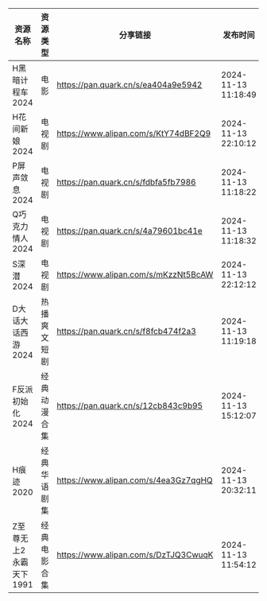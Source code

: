 | 资源名称           | 资源类型   | 分享链接                                 | 发布时间                |
| -------------- | ------ | ------------------------------------ | ------------------- |
| H黑暗计程车2024     | 电影     | https://pan.quark.cn/s/ea404a9e5942  | 2024-11-13 11:18:49 |
| H花间新娘2024      | 电视剧    | https://www.alipan.com/s/KtY74dBF2Q9 | 2024-11-13 22:10:12 |
| P屏声敛息2024      | 电视剧    | https://pan.quark.cn/s/fdbfa5fb7986  | 2024-11-13 11:18:22 |
| Q巧克力情人2024     | 电视剧    | https://pan.quark.cn/s/4a79601bc41e  | 2024-11-13 11:18:32 |
| S深潜2024        | 电视剧    | https://www.alipan.com/s/mKzzNt5BcAW | 2024-11-13 22:12:12 |
| D大话大话西游2024    | 热播爽文短剧 | https://pan.quark.cn/s/f8fcb474f2a3  | 2024-11-13 11:19:18 |
| F反派初始化2024     | 经典动漫合集 | https://pan.quark.cn/s/12cb843c9b95  | 2024-11-13 15:12:07 |
| H痕迹2020        | 经典华语剧集 | https://www.alipan.com/s/4ea3Gz7qgHQ | 2024-11-13 20:32:11 |
| Z至尊无上2永霸天下1991 | 经典电影合集 | https://www.alipan.com/s/DzTJQ3CwuqK | 2024-11-13 11:54:12 |
